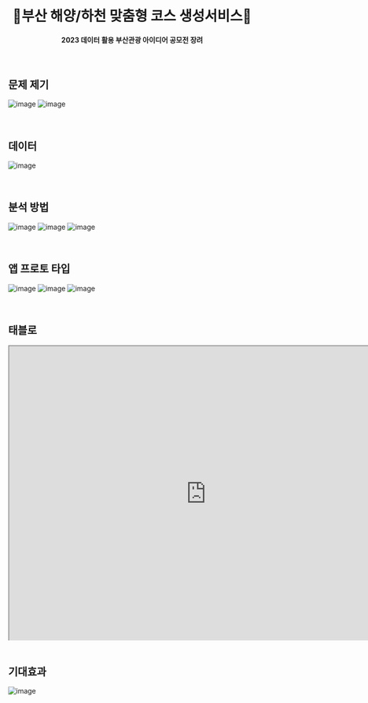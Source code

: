 <h1 align="center">  🌊부산 해양/하천 맞춤형 코스 생성서비스🌊  </h1>
<h4 align="center"> 2023 데이터 활용 부산관광 아이디어 공모전 장려  </h4>
<br/>

## 문제 제기
![image](https://github.com/user-attachments/assets/2b81f07f-4ee4-4fb2-a5a8-85b43acee2f3)
![image](https://github.com/user-attachments/assets/e0941766-adf7-45de-8d97-6ecc9fae25a7)

<br/>

## 데이터
![image](https://github.com/user-attachments/assets/f57ec210-e859-4d50-b6eb-bddb92a80b3d)

<br/>

## 분석 방법
![image](https://github.com/user-attachments/assets/46515156-1d69-4851-b90c-bd4070883c16)
![image](https://github.com/user-attachments/assets/6c9a1e0c-0924-4bc0-b98b-3d9810cfe0f2)
![image](https://github.com/user-attachments/assets/33688a1f-7dba-4e97-929a-b214c5670609)

<br/>

## 앱 프로토 타입
![image](https://github.com/user-attachments/assets/7c06b89e-9f05-431a-b0b3-66cb46c45de0)
![image](https://github.com/user-attachments/assets/82d6288e-b60c-4128-8abe-b188f8760ed4)
![image](https://github.com/user-attachments/assets/4d867430-0b6d-4237-a015-dd253d8dcd36)

<br/>

## 태블로
<div style="width: 800px; height: 600px; overflow: hidden;">
  <iframe src="https://public.tableau.com/views/_16757693053080/2?:language=ko-KR&:sid=&:redirect=auth&:display_count=n&:origin=viz_share_link" width="800" height="600"></iframe>
</div>



<br/>

## 기대효과
![image](https://github.com/user-attachments/assets/273c671b-02b2-46a6-a96e-1a094c3ea788)
